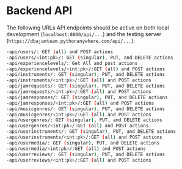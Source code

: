 # Backend API

The following URLs API endpoints should be active on both local development (`localhost:8000/api/...`) and the testing server (`https://dbajamteam.pythonanywhere.com/api/...`):

```sh
-api/users/: GET (all) and POST actions
-api/users/<int:pk>/: GET (singular), PUT, and DELETE actions
-api/experiencelevels/: Get All and post actions
-api/experiencelevels/<int:pk>/:GET (all) and POST actions
-api/instruments/: GET (singular), PUT, and DELETE actions
-api/instruments/<int:pk>/:GET (all) and POST actions
-api/jamrequests/: GET (singular), PUT, and DELETE actions
-api/jamrequests/<int:pk>/:GET (all) and POST actions
-api/jamresponses/: GET (singular), PUT, and DELETE actions
-api/jamresponses/<int:pk>/:GET (all) and POST actions
-api/musicgenres/: GET (singular), PUT, and DELETE actions
-api/musicgenres/<int:pk>/:GET (all) and POST actions
-api/usergenres/: GET (singular), PUT, and DELETE actions
-api/usergenres/<int:pk>/:GET (all) and POST actions
-api/userinstruments/: GET (singular), PUT, and DELETE actions
-api/userinstruments/<int:pk>/:GET (all) and POST actions
-api/usermedia/: GET (singular), PUT, and DELETE actions
-api/usermedia/<int:pk>/:GET (all) and POST actions
-api/userreviews/: GET (singular), PUT, and DELETE actions
-api/userreviews/<int:pk>/:GET (all) and POST actions
```
